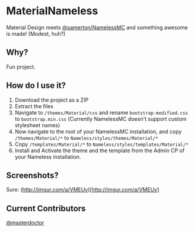 # MaterialNameless
Material Design meets [@samerton/NamelessMC](https://github.com/samerton/NamelessMC/) and something awesome is made! (Modest, huh?)

## Why?
Fun project.

## How do I use it?
1. Download the project as a ZIP
2. Extract the files
3. Navigate to `/themes/Material/css` and rename `bootstrap-modified.css` to `bootstrap.min.css` (Currently NamelessMC doesn't support custom stylesheet names)
4. Now navigate to the root of your NamelessMC installation, and copy `/themes/Material/*` to `Nameless/styles/themes/Material/*`
5. Copy `/templates/Material/*` to `Nameless/styles/templates/Material/*`
6. Install and Activate the theme and the template from the Admin CP of your Nameless installation.

## Screenshots?
Sure: (http://imgur.com/a/VMEUv)[http://imgur.com/a/VMEUv]

## Current Contributors
[@masterdoctor](https://github.com/masterdoctor/)

